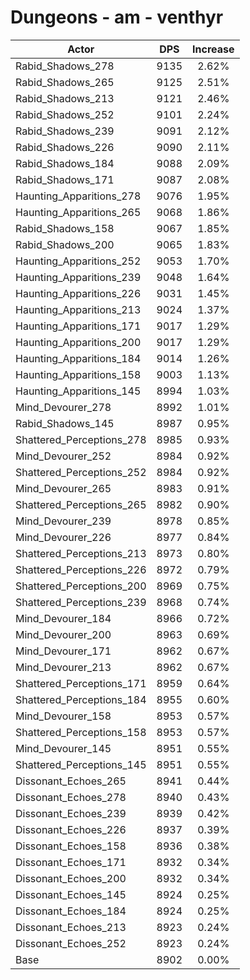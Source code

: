 # Dungeons - am - venthyr
| Actor | DPS | Increase |
|---|:---:|:---:|
|Rabid_Shadows_278|9135|2.62%|
|Rabid_Shadows_265|9125|2.51%|
|Rabid_Shadows_213|9121|2.46%|
|Rabid_Shadows_252|9101|2.24%|
|Rabid_Shadows_239|9091|2.12%|
|Rabid_Shadows_226|9090|2.11%|
|Rabid_Shadows_184|9088|2.09%|
|Rabid_Shadows_171|9087|2.08%|
|Haunting_Apparitions_278|9076|1.95%|
|Haunting_Apparitions_265|9068|1.86%|
|Rabid_Shadows_158|9067|1.85%|
|Rabid_Shadows_200|9065|1.83%|
|Haunting_Apparitions_252|9053|1.70%|
|Haunting_Apparitions_239|9048|1.64%|
|Haunting_Apparitions_226|9031|1.45%|
|Haunting_Apparitions_213|9024|1.37%|
|Haunting_Apparitions_171|9017|1.29%|
|Haunting_Apparitions_200|9017|1.29%|
|Haunting_Apparitions_184|9014|1.26%|
|Haunting_Apparitions_158|9003|1.13%|
|Haunting_Apparitions_145|8994|1.03%|
|Mind_Devourer_278|8992|1.01%|
|Rabid_Shadows_145|8987|0.95%|
|Shattered_Perceptions_278|8985|0.93%|
|Mind_Devourer_252|8984|0.92%|
|Shattered_Perceptions_252|8984|0.92%|
|Mind_Devourer_265|8983|0.91%|
|Shattered_Perceptions_265|8982|0.90%|
|Mind_Devourer_239|8978|0.85%|
|Mind_Devourer_226|8977|0.84%|
|Shattered_Perceptions_213|8973|0.80%|
|Shattered_Perceptions_226|8972|0.79%|
|Shattered_Perceptions_200|8969|0.75%|
|Shattered_Perceptions_239|8968|0.74%|
|Mind_Devourer_184|8966|0.72%|
|Mind_Devourer_200|8963|0.69%|
|Mind_Devourer_171|8962|0.67%|
|Mind_Devourer_213|8962|0.67%|
|Shattered_Perceptions_171|8959|0.64%|
|Shattered_Perceptions_184|8955|0.60%|
|Mind_Devourer_158|8953|0.57%|
|Shattered_Perceptions_158|8953|0.57%|
|Mind_Devourer_145|8951|0.55%|
|Shattered_Perceptions_145|8951|0.55%|
|Dissonant_Echoes_265|8941|0.44%|
|Dissonant_Echoes_278|8940|0.43%|
|Dissonant_Echoes_239|8939|0.42%|
|Dissonant_Echoes_226|8937|0.39%|
|Dissonant_Echoes_158|8936|0.38%|
|Dissonant_Echoes_171|8932|0.34%|
|Dissonant_Echoes_200|8932|0.34%|
|Dissonant_Echoes_145|8924|0.25%|
|Dissonant_Echoes_184|8924|0.25%|
|Dissonant_Echoes_213|8923|0.24%|
|Dissonant_Echoes_252|8923|0.24%|
|Base|8902|0.00%|
